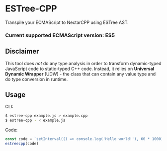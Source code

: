 # ESTree-CPP

Transpile your ECMAScript to NectarCPP using ESTree AST.

### Current supported ECMAScript version: **ES5**


## Disclaimer

This tool does *not* do any type analysis in order to transform dynamic-typed JavaScript code to static-typed C++ code. Instead, it relies on **Universal Dynamic Wrapper** (UDW) - the class that can contain any value type and do type conversion in runtime.

## Usage

CLI:
```sh
$ estree-cpp example.js > example.cpp
$ estree-cpp - < example.js
```

Code:
```js
const code = `setInterval(() => console.log('Hello world!'), 60 * 1000)`
estreecpp(code)
```
